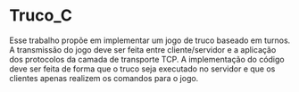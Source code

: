 # Truco_C
Esse trabalho propõe em implementar um jogo de truco baseado em turnos. A transmissão do jogo deve ser feita entre cliente/servidor e a aplicação dos protocolos da camada de transporte TCP. A implementação do código deve ser feita de forma que o truco seja executado no servidor e que os clientes apenas realizem os comandos para o jogo.
